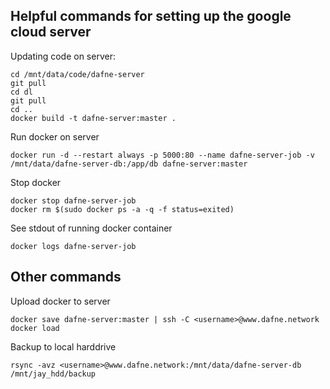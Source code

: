 ## Helpful commands for setting up the google cloud server


Updating code on server:
``` 
cd /mnt/data/code/dafne-server
git pull
cd dl
git pull
cd ..
docker build -t dafne-server:master .
``` 

Run docker on server
``` 
docker run -d --restart always -p 5000:80 --name dafne-server-job -v /mnt/data/dafne-server-db:/app/db dafne-server:master
``` 

Stop docker
```
docker stop dafne-server-job  
docker rm $(sudo docker ps -a -q -f status=exited)  
```

See stdout of running docker container
```
docker logs dafne-server-job  
```


## Other commands

Upload docker to server
``` 
docker save dafne-server:master | ssh -C <username>@www.dafne.network docker load
``` 

Backup to local harddrive
``` 
rsync -avz <username>@www.dafne.network:/mnt/data/dafne-server-db /mnt/jay_hdd/backup
``` 
